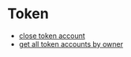 # Token

* [close token account](close-account/main.en.ts)
* [get all token accounts by owner](get-all-token-account-by-owner/main.en.ts)